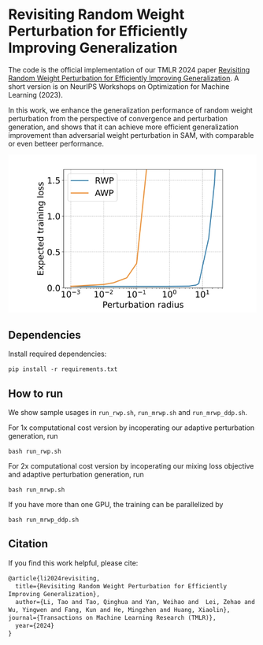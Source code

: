 # Revisiting Random Weight Perturbation for Efficiently Improving Generalization

The code is the official implementation of our TMLR 2024 paper 
[Revisiting Random Weight Perturbation for Efficiently Improving Generalization](https://openreview.net/pdf?id=WbbgOHpoPX).  A short version is on NeurIPS Workshops on Optimization for Machine Learning (2023).

In this work, we enhance the generalization performance of random weight perturbation from the perspective of convergence and perturbation generation, and shows that it can achieve more efficient generalization improvement than adversarial weight perturbation in SAM, with comparable or even betteer performance.

![Illustration of F-SAM](rwp.png)

## Dependencies

Install required dependencies:

```
pip install -r requirements.txt
```

## How to run
We show sample usages in `run_rwp.sh`, `run_mrwp.sh` and `run_mrwp_ddp.sh`.

For 1x computational cost version by incoperating our adaptive perturbation generation, run 

```
bash run_rwp.sh
```
For 2x computational cost version by incoperating our mixing loss objective and adaptive perturbation generation, run 

```
bash run_mrwp.sh
```
If you have more than one GPU, the training can be parallelized by
```
bash run_mrwp_ddp.sh
```

## Citation
If you find this work helpful, please cite:
```
@article{li2024revisiting,
  title={Revisiting Random Weight Perturbation for Efficiently Improving Generalization},
  author={Li, Tao and Tao, Qinghua and Yan, Weihao and  Lei, Zehao and Wu, Yingwen and Fang, Kun and He, Mingzhen and Huang, Xiaolin},
journal={Transactions on Machine Learning Research (TMLR)},
  year={2024}
}
```
